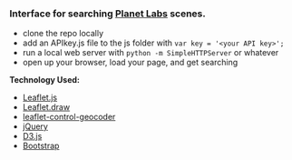 ### Interface for searching [Planet Labs](https://www.planet.com/) scenes.

- clone the repo locally
- add an APIkey.js file to the js folder with `var key = '<your API key>';`
- run a local web server with `python -m SimpleHTTPServer` or whatever
- open up your browser, load your page, and get searching

**Technology Used:**
- [Leaflet.js](http://leafletjs.com/)
- [Leaflet.draw](https://github.com/Leaflet/Leaflet.draw)
- [leaflet-control-geocoder](https://github.com/perliedman/leaflet-control-geocoder)
- [jQuery](http://jquery.com/)
- [D3.js](http://d3js.org/)
- [Bootstrap](http://getbootstrap.com/)